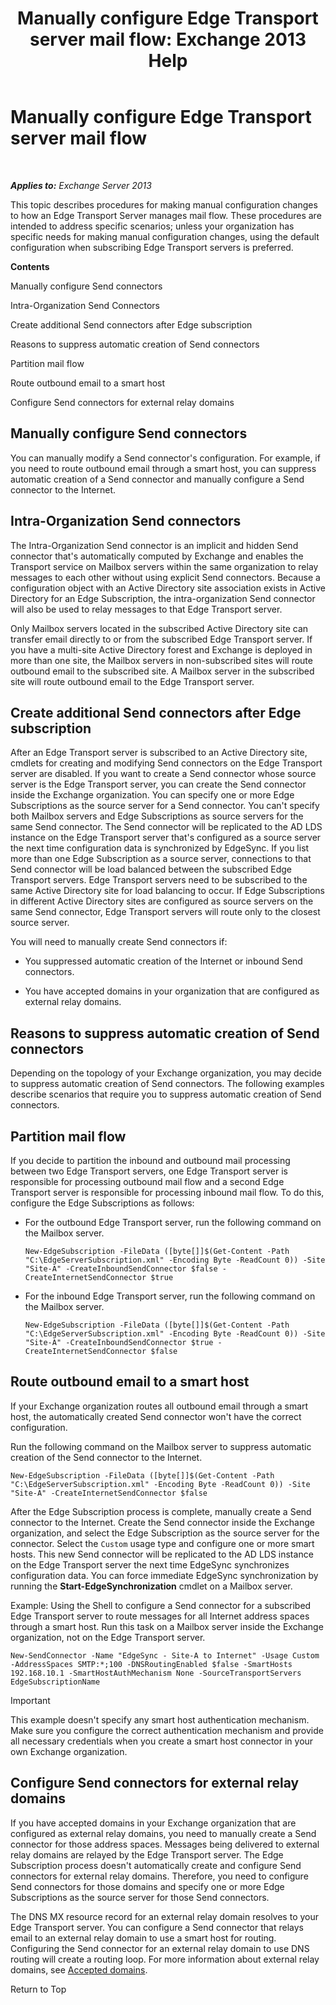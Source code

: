 ﻿---
title: 'Manually configure Edge Transport server mail flow: Exchange 2013 Help'
TOCTitle: Manually configure Edge Transport server mail flow
ms:assetid: cb4cc165-6c09-44ab-a95f-167ae8ed2485
ms:mtpsurl: https://technet.microsoft.com/en-us/library/Dn606261(v=EXCHG.150)
ms:contentKeyID: 61200302
ms.date: 07/14/2016
mtps_version: v=EXCHG.150
---

# Manually configure Edge Transport server mail flow

 

_**Applies to:** Exchange Server 2013_


This topic describes procedures for making manual configuration changes to how an Edge Transport Server manages mail flow. These procedures are intended to address specific scenarios; unless your organization has specific needs for making manual configuration changes, using the default configuration when subscribing Edge Transport servers is preferred.

**Contents**

Manually configure Send connectors

Intra-Organization Send Connectors

Create additional Send connectors after Edge subscription

Reasons to suppress automatic creation of Send connectors

Partition mail flow

Route outbound email to a smart host

Configure Send connectors for external relay domains

## Manually configure Send connectors

You can manually modify a Send connector's configuration. For example, if you need to route outbound email through a smart host, you can suppress automatic creation of a Send connector and manually configure a Send connector to the Internet.

## Intra-Organization Send connectors

The Intra-Organization Send connector is an implicit and hidden Send connector that's automatically computed by Exchange and enables the Transport service on Mailbox servers within the same organization to relay messages to each other without using explicit Send connectors. Because a configuration object with an Active Directory site association exists in Active Directory for an Edge Subscription, the intra-organization Send connector will also be used to relay messages to that Edge Transport server.

Only Mailbox servers located in the subscribed Active Directory site can transfer email directly to or from the subscribed Edge Transport server. If you have a multi-site Active Directory forest and Exchange is deployed in more than one site, the Mailbox servers in non-subscribed sites will route outbound email to the subscribed site. A Mailbox server in the subscribed site will route outbound email to the Edge Transport server.

## Create additional Send connectors after Edge subscription

After an Edge Transport server is subscribed to an Active Directory site, cmdlets for creating and modifying Send connectors on the Edge Transport server are disabled. If you want to create a Send connector whose source server is the Edge Transport server, you can create the Send connector inside the Exchange organization. You can specify one or more Edge Subscriptions as the source server for a Send connector. You can't specify both Mailbox servers and Edge Subscriptions as source servers for the same Send connector. The Send connector will be replicated to the AD LDS instance on the Edge Transport server that's configured as a source server the next time configuration data is synchronized by EdgeSync. If you list more than one Edge Subscription as a source server, connections to that Send connector will be load balanced between the subscribed Edge Transport servers. Edge Transport servers need to be subscribed to the same Active Directory site for load balancing to occur. If Edge Subscriptions in different Active Directory sites are configured as source servers on the same Send connector, Edge Transport servers will route only to the closest source server.

You will need to manually create Send connectors if:

  - You suppressed automatic creation of the Internet or inbound Send connectors.

  - You have accepted domains in your organization that are configured as external relay domains.

## Reasons to suppress automatic creation of Send connectors

Depending on the topology of your Exchange organization, you may decide to suppress automatic creation of Send connectors. The following examples describe scenarios that require you to suppress automatic creation of Send connectors.

## Partition mail flow

If you decide to partition the inbound and outbound mail processing between two Edge Transport servers, one Edge Transport server is responsible for processing outbound mail flow and a second Edge Transport server is responsible for processing inbound mail flow. To do this, configure the Edge Subscriptions as follows:

  - For the outbound Edge Transport server, run the following command on the Mailbox server.
    
        New-EdgeSubscription -FileData ([byte[]]$(Get-Content -Path "C:\EdgeServerSubscription.xml" -Encoding Byte -ReadCount 0)) -Site "Site-A" -CreateInboundSendConnector $false -CreateInternetSendConnector $true

  - For the inbound Edge Transport server, run the following command on the Mailbox server.
    
        New-EdgeSubscription -FileData ([byte[]]$(Get-Content -Path "C:\EdgeServerSubscription.xml" -Encoding Byte -ReadCount 0)) -Site "Site-A" -CreateInboundSendConnector $true -CreateInternetSendConnector $false

## Route outbound email to a smart host

If your Exchange organization routes all outbound email through a smart host, the automatically created Send connector won't have the correct configuration.

Run the following command on the Mailbox server to suppress automatic creation of the Send connector to the Internet.

    New-EdgeSubscription -FileData ([byte[]]$(Get-Content -Path "C:\EdgeServerSubscription.xml" -Encoding Byte -ReadCount 0)) -Site "Site-A" -CreateInternetSendConnector $false

After the Edge Subscription process is complete, manually create a Send connector to the Internet. Create the Send connector inside the Exchange organization, and select the Edge Subscription as the source server for the connector. Select the `Custom` usage type and configure one or more smart hosts. This new Send connector will be replicated to the AD LDS instance on the Edge Transport server the next time EdgeSync synchronizes configuration data. You can force immediate EdgeSync synchronization by running the **Start-EdgeSynchronization** cmdlet on a Mailbox server.

Example: Using the Shell to configure a Send connector for a subscribed Edge Transport server to route messages for all Internet address spaces through a smart host. Run this task on a Mailbox server inside the Exchange organization, not on the Edge Transport server.

    New-SendConnector -Name "EdgeSync - Site-A to Internet" -Usage Custom -AddressSpaces SMTP:*;100 -DNSRoutingEnabled $false -SmartHosts 192.168.10.1 -SmartHostAuthMechanism None -SourceTransportServers EdgeSubscriptionName


> [!IMPORTANT]
> This example doesn't specify any smart host authentication mechanism. Make sure you configure the correct authentication mechanism and provide all necessary credentials when you create a smart host connector in your own Exchange organization.



## Configure Send connectors for external relay domains

If you have accepted domains in your Exchange organization that are configured as external relay domains, you need to manually create a Send connector for those address spaces. Messages being delivered to external relay domains are relayed by the Edge Transport server. The Edge Subscription process doesn't automatically create and configure Send connectors for external relay domains. Therefore, you need to configure Send connectors for those domains and specify one or more Edge Subscriptions as the source server for those Send connectors.

The DNS MX resource record for an external relay domain resolves to your Edge Transport server. You can configure a Send connector that relays email to an external relay domain to use a smart host for routing. Configuring the Send connector for an external relay domain to use DNS routing will create a routing loop. For more information about external relay domains, see [Accepted domains](accepted-domains-exchange-2013-help.md).

Return to Top

